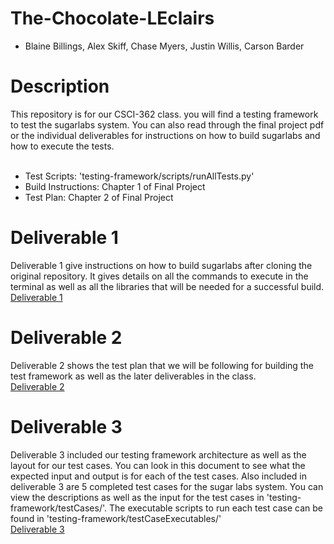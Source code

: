 # The-Chocolate-LEclairs
- Blaine Billings, Alex Skiff, Chase Myers, Justin Willis, Carson Barder

# Description
This repository is for our CSCI-362 class. you will find a testing framework to test the sugarlabs system.
 You can also read through the final project pdf or the individual deliverables for instructions on how to 
 build sugarlabs and how to execute the tests.<br><br>
- Test Scripts: 'testing-framework/scripts/runAllTests.py'
- Build Instructions: Chapter 1 of Final Project
- Test Plan: Chapter 2 of Final Project

# Deliverable 1
Deliverable 1 give instructions on how to build sugarlabs after cloning the original repository. It gives details on all the commands
to execute in the terminal as well as all the libraries that will be needed for a successful build. <br>
[Deliverable 1](https://github.com/csci-362-fall-2018-01/The-Chocolate-LEclairs/blob/master/The-Cholocate-LEclercs_Deliverable1.pdf)

# Deliverable 2
Deliverable 2 shows the test plan that we will be following for building the test framework as well as the later deliverables in the class. <br>
[Deliverable 2](https://github.com/csci-362-fall-2018-01/The-Chocolate-LEclairs/blob/master/The-Cholocate-LEclercs_Deliverable2.pdf)

# Deliverable 3
Deliverable 3 included our testing framework architecture as well as the layout for our test cases. You can look in this document to 
see what the expected input and output is for each of the test cases. Also included in deliverable 3 are 5 completed test cases for
the sugar labs system. You can view the descriptions as well as the input for the test cases in 'testing-framework/testCases/'.
The executable scripts to run each test case can be found in 'testing-framework/testCaseExecutables/'<br>
[Deliverable 3](https://github.com/csci-362-fall-2018-01/The-Chocolate-LEclairs/blob/master/The-Cholocate-LEclercs_Deliverable3.pdf)
